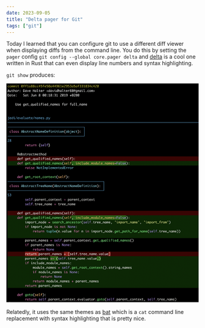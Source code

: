 ```yaml
---
date: 2023-09-05
title: "Delta pager for Git"
tags: ["git"]
---
```



Today I learned that you can configure git to use a different diff viewer when displaying diffs from the command line.
You do this by setting the `pager` config `git config --global core.pager delta` and [delta](https://github.com/dandavison/delta) is a cool one written in Rust that can even display line numbers and syntax highlighting.

`git show` produces:

![screenshot of delta git show output](delta-pager.png)

Relatedly, it uses the same themes as [bat](https://github.com/sharkdp/bat/) which is a `cat` command line replacement with syntax highlighting that is pretty nice.